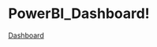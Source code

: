 # PowerBI_Dashboard!

[Dashboard](https://github.com/ramabharti8/PowerBI_Dashboard/assets/97527733/0c19f2a1-5f18-4999-ba3d-7c8aa8cc7e28)
